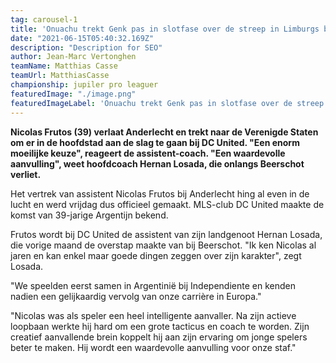 ```yaml
---
tag: carousel-1
title: 'Onuachu trekt Genk pas in slotfase over de streep in Limburgs bekerduel'
date: "2021-06-15T05:40:32.169Z"
description: "Description for SEO"
author: Jean-Marc Vertonghen
teamName: Matthias Casse
teamUrl: MatthiasCasse
championship: jupiler pro leaguer
featuredImage: "./image.png"
featuredImageLabel: 'Onuachu trekt Genk pas in slotfase over de streep in Limburgs bekerduel'
---
```


**Nicolas Frutos (39) verlaat Anderlecht en trekt naar de Verenigde Staten om er in de hoofdstad aan de slag te gaan bij DC United. "Een enorm moeilijke keuze", reageert de assistent-coach. "Een waardevolle aanvulling", weet hoofdcoach Hernan Losada, die onlangs Beerschot verliet.**

Het vertrek van assistent Nicolas Frutos bij Anderlecht hing al even in de lucht en werd vrijdag dus officieel gemaakt. MLS-club DC United maakte de komst van 39-jarige Argentijn bekend. 

Frutos wordt bij DC United de assistent van zijn landgenoot Hernan Losada, die vorige maand de overstap maakte van bij Beerschot. "Ik ken Nicolas al jaren en kan enkel maar goede dingen zeggen over zijn karakter", zegt Losada. 

"We speelden eerst samen in Argentinië bij Independiente en kenden nadien een gelijkaardig vervolg van onze carrière in Europa."

"Nicolas was als speler een heel intelligente aanvaller. Na zijn actieve loopbaan werkte hij hard om een grote tacticus en coach te worden. Zijn creatief aanvallende brein koppelt hij aan zijn ervaring om jonge spelers beter te maken. Hij wordt een waardevolle aanvulling voor onze staf."
